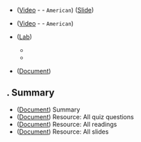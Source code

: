 * ([Video]() -  - `American`) ([Slide]()) 
* ([Video]() -  - `American`) 

* ([Lab]()) 
    * []()
    * []()

* ([Document]()) 

## . Summary
* ([Document]()) Summary
* ([Document]()) Resource: All quiz questions
* ([Document]()) Resource: All readings
* ([Document]()) Resource: All slides
